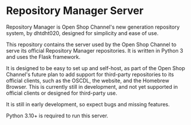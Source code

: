 # Repository Manager Server
Repository Manager is Open Shop Channel's new generation repository system, by dhtdht020,
designed for simplicity and ease of use.

This repository contains the server used by the Open Shop Channel to serve its official
Repository Manager repositories. It is written in Python 3 and uses the Flask framework.

It is designed to be easy to set up and self-host, as part of the Open Shop Channel's
future plan to add support for third-party repositories to its official clients, such as the OSCDL,
the website, and the Homebrew Browser. This is currently still in development, and not
yet supported in official clients or designed for third-party use.

It is still in early development, so expect bugs and missing features.

Python 3.10+ is required to run this server.
